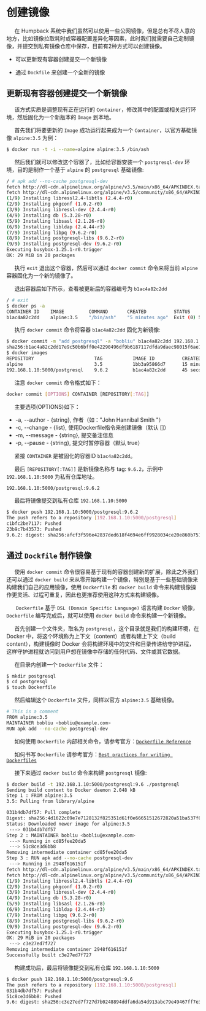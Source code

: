 # 创建镜像

&ensp;&ensp;&ensp;在 Humpback 系统中我们虽然可以使用一些公网镜像，但是总有不尽人意的地方，比如镜像拉取耗时或容器配置差异化等因素，此时我们就需要自己定制镜像，并提交到私有镜像仓库中保存，目前有2种方式可以创建镜像。   

- 可以更新现有容器创建提交一个新镜像   

- 通过 `Dockfile` 来创建一个全新的镜像

## 更新现有容器创建提交一个新镜像   

&ensp;&ensp;&ensp;该方式实质是调整现有正在运行的 `Container`，修改其中的配置或相关运行环境，然后固化为一个新版本的 `Image` 到本地。   

&ensp;&ensp;&ensp;首先我们将要更新的 `Image` 成功运行起来成为一个 `Container`，以官方基础镜像 `alpine:3.5` 为例：

```bash
$ docker run -t -i --name=alpine alpine:3.5 /bin/ash
```
&ensp;&ensp;&ensp;然后我们就可以修改这个容器了，比如给容器安装一个 `postgresql-dev` 环境，目的是制作一个基于 `alpine` 的 `postgresql` 基础镜像:   
```bash
/ # apk add --no-cache postgresql-dev
fetch http://dl-cdn.alpinelinux.org/alpine/v3.5/main/x86_64/APKINDEX.tar.gz
fetch http://dl-cdn.alpinelinux.org/alpine/v3.5/community/x86_64/APKINDEX.tar.gz
(1/9) Installing libressl2.4-libtls (2.4.4-r0)
(2/9) Installing pkgconf (1.0.2-r0)
(3/9) Installing libressl-dev (2.4.4-r0)
(4/9) Installing db (5.3.28-r0)
(5/9) Installing libsasl (2.1.26-r8)
(6/9) Installing libldap (2.4.44-r3)
(7/9) Installing libpq (9.6.2-r0)
(8/9) Installing postgresql-libs (9.6.2-r0)
(9/9) Installing postgresql-dev (9.6.2-r0)
Executing busybox-1.25.1-r0.trigger
OK: 29 MiB in 20 packages
```   
&ensp;&ensp;&ensp;执行 `exit` 退出这个容器，然后可以通过 `docker commit` 命令来将当前 `alpine` 容器固化为一个新的镜像了。   

&ensp;&ensp;&ensp;退出容器后如下所示，查看被更新后的容器编号为 `b1ac4a82c2dd`
```bash
/ # exit
$ docker ps -a
CONTAINER ID    IMAGE         COMMAND       CREATED          STATUS                   PORTS      NAMES
b1ac4a82c2dd    alpine:3.5    "/bin/ash"    "5 minutes ago"  Exit (0) 5 seconds ago              alpine
```
&ensp;&ensp;&ensp;执行 `docker commit` 命令将容器 `b1ac4a82c2dd` 固化为新镜像:   

```bash
$ docker commit -m "add postgresql" -a "bobliu" b1ac4a82c2dd 192.168.1.10:5000/postgresql:9.6.2
sha256:b1ac4a82c2dd17e9c50b6bff0e42290496df9b6187117dfda9daec98015f6ae1
$ docker images
REPOSITORY                      TAG           IMAGE ID          CREATED          SIZE
alpine                          3.5           1bb3a95866d7      15 minutes ago   3.987MB
192.168.1.10:5000/postgresql    9.6.2         b1ac4a82c2dd      45 seconds ago   27.59MB
```
&ensp;&ensp;&ensp;注意 `docker commit` 命令格式如下：
```bash
docker commit [OPTIONS] CONTAINER [REPOSITORY[:TAG]]
```
&ensp;&ensp;&ensp;主要选项(OPTIONS)如下：   
- -a, --author - {string}, 作者（如："John Hannibal Smith "）
- -c, --change - {list}, 使用Dockerfile指令来创建镜像（默认 []）
- -m, --message - {string}, 提交备注信息
- -p, --pause - {string}, 提交时暂停容器（默认 true）

&ensp;&ensp;&ensp;紧接 `CONTAINER` 是被固化的容器ID `b1ac4a82c2dd`。   

&ensp;&ensp;&ensp;最后 `[REPOSITORY[:TAG]]` 是新镜像名称与 tag: `9.6.2`，示例中`192.168.1.10:5000` 为私有仓库地址。

```bash
192.168.1.10:5000/postgresql:9.6.2
```

&ensp;&ensp;&ensp;最后将镜像提交到私有仓库 `192.168.1.10:5000`   

```bash
$ docker push 192.168.1.10:5000/postgresql:9.6.2
The push refers to a repository [192.168.1.10:5000/postgresql]
c1bfc2be7117: Pushed
23b9c7b43573: Pushed
9.6.2: digest: sha256:afcf3f596e42837ded618f4694e6ff9928034ce20e860b75125992c3dc1ba501 size: 739
```

## 通过 `Dockfile` 制作镜像   

&ensp;&ensp;&ensp;使用 `docker commit` 命令很容易基于现有的容器创建新的扩展，除此之外我们还可以通过 `docker build` 来从零开始构建一个镜像，特别是基于一些基础镜像来构建我们自己的应用镜像，使用 `Dockerfile` 和 `docker build` 命令来构建镜像操作更灵活、过程可重复，因此也更推荐使用这种方式来构建镜像。   

&ensp;&ensp;&ensp; `Dockerfile` 基于 `DSL (Domain Specific Language)` 语言构建 `Docker` 镜像，`Dockerfile` 编写完成后，就可以使用 `docker build` 命令来构建一个新镜像。

&ensp;&ensp;&ensp;首先创建一个文件夹，取名为 `postgresql`，这个目录就是我们的构建环境，在 Docker 中，将这个环境称为上下文（content）或者构建上下文（build content），构建镜像时 Docker 会将构建环境中的文件和目录传递给守护进程，这样守护进程就访问到用户想在镜像中存储的任何代码、文件或其它数据。   

&ensp;&ensp;&ensp;在目录内创建一个 `Dockerfile` 文件：

```bash
$ mkdir postgresql
$ cd postgresql
$ touch Dockerfile
```

&ensp;&ensp;&ensp;然后编辑这个 `Dockerfile` 文件，同样以官方 `alpine:3.5` 基础镜像。     

```bash
# This is a comment
FROM alpine:3.5
MAINTAINER bobliu <bobliu@example.com>
RUN apk add --no-cache postgresql-dev
```

&ensp;&ensp;&ensp;如何使用 `Dockerfile` 内部相关命令，请参考官方：<a href="https://docs.docker.com/engine/reference/builder/">`Dockerfile Reference`</a>    

&ensp;&ensp;&ensp;如何书写 `Dockerfile` 请参考官方：<a href="https://docs.docker.com/engine/userguide/eng-image/dockerfile_best-practices/">`Best practices for writing Dockerfiles`</a>   

&ensp;&ensp;&ensp;接下来通过 `docker build` 命令来构建 `postgresql` 镜像:    

```bash
$ docker build -t 192.168.1.10:5000/postgresql:9.6 ./postgresql
Sending build context to Docker daemon 2.048 kB
Step 1 : FROM alpine:3.5
3.5: Pulling from library/alpine

031b4db7df57: Pull complete
Digest: sha256:4d1622c09e7e7128132f825351d61f0e66651512672820a51ba537f0fd673ffb
Status: Downloaded newer image for alpine:3.5
 ---> 031b4db7df57
Step 2 : MAINTAINER bobliu <bobliu@example.com>
 ---> Running in cd85fee20da5
 ---> 51c8ce3d6bb8
Removing intermediate container cd85fee20da5
Step 3 : RUN apk add --no-cache postgresql-dev
 ---> Running in 2948f616151f
fetch http://dl-cdn.alpinelinux.org/alpine/v3.5/main/x86_64/APKINDEX.tar.gz
fetch http://dl-cdn.alpinelinux.org/alpine/v3.5/community/x86_64/APKINDEX.tar.gz
(1/9) Installing libressl2.4-libtls (2.4.4-r0)
(2/9) Installing pkgconf (1.0.2-r0)
(3/9) Installing libressl-dev (2.4.4-r0)
(4/9) Installing db (5.3.28-r0)
(5/9) Installing libsasl (2.1.26-r8)
(6/9) Installing libldap (2.4.44-r3)
(7/9) Installing libpq (9.6.2-r0)
(8/9) Installing postgresql-libs (9.6.2-r0)
(9/9) Installing postgresql-dev (9.6.2-r0)
Executing busybox-1.25.1-r0.trigger
OK: 29 MiB in 20 packages
 ---> c3e27ed7f727
Removing intermediate container 2948f616151f
Successfully built c3e27ed7f727
```  

&ensp;&ensp;&ensp;构建成功后，最后将镜像提交到私有仓库 `192.168.1.10:5000`   

```bash
$ docker push 192.168.1.10:5000/postgresql:9.6
The push refers to a repository [192.168.1.10:5000/postgresql]
031b4db7df57: Pushed
51c8ce3d6bb8: Pushed
9.6: digest: sha256:c3e27ed7f727d7b0248894ddfa6da54d913abc79e49467ff7e311c1dcd23ffd0 size: 739
```








